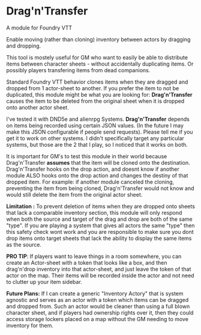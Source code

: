 # Drag'n'Transfer
A module for Foundry VTT 

Enable moving (rather than cloning) inventory between actors by dragging and dropping.

This tool is mostely useful for GM who want to easily be able to distribute items between character sheets - without accidentally duplicating items.  Or possibly players transfering items from dead companions.

Standard Foundry VTT behavior clones items when they are dragged and dropped from 1 actor-sheet to another. If you prefer the item to not be duplicated, this module might be what you are looking for: **Drag'n'Transfer**  causes the item to be deleted from the original sheet when it is dropped onto another actor sheet.

I've tested it with DND5e and alienrpg Systems.  **Drag'n'Transfer** depends on items being recorded using certain JSON values. (In the future I may make this JSON configurable if people send requests). Please tell me if you get it to work on other systems. I didn't specifically target any particular systems, but those are the 2 that I play, so I noticed that it works on both.

It is important for GM's to test this module in their world because Drag'n'Transfer **assumes** that the item will be cloned onto the destination.  Drag'n'Transfer hooks on the drop action, and doesnt know if another module ALSO hooks onto the drop action and changes the destiny of that dropped item.  For example: if another module canceled the cloning, preventing the item from being cloned, Drag'n'Transfer would not know and would still delete the item from the original actor sheet.

**Limitation :**  To prevent deletion of items when they are dropped onto sheets that lack a comparable inventory section, this module will only respond when both the source and target of the drag and drop are both of the same "type".  If you are playing a system that gives all actors the same "type" then this safety check wont work and you are responsible to make sure you dont drop items onto target sheets that lack the ability to display the same items as the source. 

**PRO TIP**: If players want to leave things in a room somewhere, you can create an Actor-sheet with a token that looks like a box, and then drag'n'drop inventory into that actor-sheet, and just leave the token of that actor on the map.  Their items will be recorded inside the actor and not need to clutter up your item sidebar.

**Future Plans:** If I can create a generic "Inventory Actory" that is system agnostic and serves as an actor with a token which items can be dragged and dropped from.  Such an actor would be cleaner than using a full blown character sheet, and if players had ownership rights over it, then they could access storage lockers placed on a map without the GM needing to move inventory for them.

